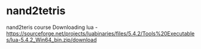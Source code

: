 # nand2tetris
nand2teris course
Downloading lua - https://sourceforge.net/projects/luabinaries/files/5.4.2/Tools%20Executables/lua-5.4.2_Win64_bin.zip/download
